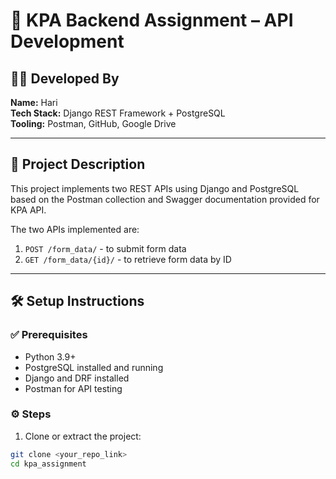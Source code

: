# 📌 KPA Backend Assignment – API Development

## 👨‍💻 Developed By
**Name:** Hari  
**Tech Stack:** Django REST Framework + PostgreSQL  
**Tooling:** Postman, GitHub, Google Drive

---

## 🚀 Project Description

This project implements two REST APIs using Django and PostgreSQL based on the Postman collection and Swagger documentation provided for KPA API.

The two APIs implemented are:

1. `POST /form_data/` - to submit form data
2. `GET /form_data/{id}/` - to retrieve form data by ID

---

## 🛠️ Setup Instructions

### ✅ Prerequisites
- Python 3.9+
- PostgreSQL installed and running
- Django and DRF installed
- Postman for API testing

### ⚙️ Steps

1. Clone or extract the project:
```bash
git clone <your_repo_link>
cd kpa_assignment
